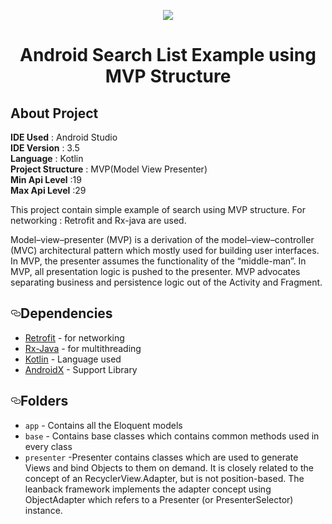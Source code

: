 <p align="center"><img src="https://www.netsetsoftware.com/images2/logonetset.png"></p>
<h1 align="center">Android Search List Example using MVP Structure</h1>

## About Project
<b>IDE Used</b> : Android Studio<br>
<b>IDE Version</b>  : 3.5<br>
<b>Language</b> : Kotlin<br>
<b>Project Structure</b> : MVP(Model View Presenter)<br>
<b>Min Api Level</b> :19<br>
<b>Max Api Level</b> :29<br>

This project contain simple example of search using MVP structure. For networking : Retrofit and Rx-java are used.<br>

Model–view–presenter (MVP) is a derivation of the model–view–controller (MVC) architectural pattern which mostly used for building user interfaces. In MVP, the presenter assumes the functionality of the “middle-man”. In MVP, all presentation logic is pushed to the presenter. MVP advocates separating business and persistence logic out of the Activity and Fragment.

<h2><a id="user-content-dependencies" class="anchor" aria-hidden="true" href="#dependencies"><svg class="octicon octicon-link" viewBox="0 0 16 16" version="1.1" width="16" height="16" aria-hidden="true"><path fill-rule="evenodd" d="M4 9h1v1H4c-1.5 0-3-1.69-3-3.5S2.55 3 4 3h4c1.45 0 3 1.69 3 3.5 0 1.41-.91 2.72-2 3.25V8.59c.58-.45 1-1.27 1-2.09C10 5.22 8.98 4 8 4H4c-.98 0-2 1.22-2 2.5S3 9 4 9zm9-3h-1v1h1c1 0 2 1.22 2 2.5S13.98 12 13 12H9c-.98 0-2-1.22-2-2.5 0-.83.42-1.64 1-2.09V6.25c-1.09.53-2 1.84-2 3.25C6 11.31 7.55 13 9 13h4c1.45 0 3-1.69 3-3.5S14.5 6 13 6z"></path></svg></a>Dependencies</h2>

<ul>
<li><a href="https://square.github.io/retrofit">Retrofit</a> - for networking</li>
<li><a href="https://github.com/ReactiveX/RxJava">Rx-Java</a> - for multithreading</li>
<li><a href="https://github.com/JetBrains/kotlin">Kotlin</a> - Language used</li>
<li><a href="https://developer.android.com/jetpack/androidx">AndroidX</a> - Support Library</li>
</ul>


<h2><a id="user-content-folders" class="anchor" aria-hidden="true" href="#folders"><svg class="octicon octicon-link" viewBox="0 0 16 16" version="1.1" width="16" height="16" aria-hidden="true"><path fill-rule="evenodd" d="M4 9h1v1H4c-1.5 0-3-1.69-3-3.5S2.55 3 4 3h4c1.45 0 3 1.69 3 3.5 0 1.41-.91 2.72-2 3.25V8.59c.58-.45 1-1.27 1-2.09C10 5.22 8.98 4 8 4H4c-.98 0-2 1.22-2 2.5S3 9 4 9zm9-3h-1v1h1c1 0 2 1.22 2 2.5S13.98 12 13 12H9c-.98 0-2-1.22-2-2.5 0-.83.42-1.64 1-2.09V6.25c-1.09.53-2 1.84-2 3.25C6 11.31 7.55 13 9 13h4c1.45 0 3-1.69 3-3.5S14.5 6 13 6z"></path></svg></a>Folders</h2>
<ul>
<li><code>app</code> - Contains all the Eloquent models</li>
<li><code>base</code> - Contains base classes which contains common methods used in every class </li>
<li><code>presenter</code> -Presenter contains classes which are used to generate Views and bind Objects to them on demand. It is closely related to the concept of an RecyclerView.Adapter, but is not position-based. The leanback framework implements the adapter concept using ObjectAdapter which refers to a Presenter (or PresenterSelector) instance. </li>
</ul>
